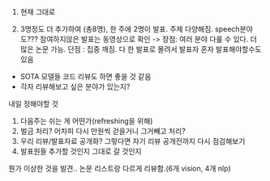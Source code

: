 1. 현재 그대로

2. 3명정도 더 추가하여 (총8명), 한 주에 2명이 발표. 주제 다양해짐. speech분야도??? 참여하지않은 발표는 동영상으로 확인 -> 장점: 여러 분야 다룰 수 있다. 더 많은 논문 가능. 단점 : 집중 깨짐. 다 한 발표로 몰려서 발표자 혼자 발표해야할수도 있음

+ SOTA 모델들 코드 리뷰도 하면 좋을 것 같음
+ 각자 리뷰해보고 싶은 분야가 있는지?

내일 정해야할 것
1. 다음주는 쉬는 게 어떤가(refreshing을 위해)
2. 벌금 처리? 어차피 다시 만원씩 걷을거니 그거빼고 처리?
3. 우리 리뷰/발표자료 공개화? 그렇다면 자기 리뷰 공개전까지 다시 점검해보기
4. 발표원들 추가할 것인지 그대로 갈 것인지

뭔가 이상한 것을 발견..  논문 리스트랑 다르게 리뷰함.(6개 vision, 4개 nlp)
